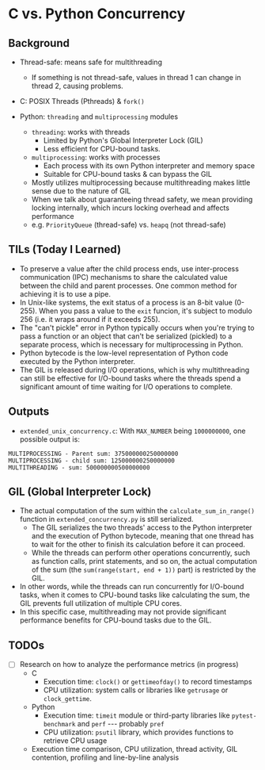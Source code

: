 # C vs. Python Concurrency

## Background

- Thread-safe: means safe for multithreading

  - If something is not thread-safe, values in thread 1 can change in thread 2, causing problems.

- C: POSIX Threads (Pthreads) & `fork()`
- Python: `threading` and `multiprocessing` modules

  - `threading`: works with threads
    - Limited by Python's Global Interpreter Lock (GIL)
    - Less efficient for CPU-bound tasks.
  - `multiprocessing`: works with processes
    - Each process with its own Python interpreter and memory space
    - Suitable for CPU-bound tasks & can bypass the GIL
  - Mostly utilizes multiprocessing because multithreading makes little sense due to the nature of GIL
  - When we talk about guaranteeing thread safety, we mean providing locking internally, which incurs locking overhead and affects performance
  - e.g. `PriorityQueue` (thread-safe) vs. `heapq` (not thread-safe)

## TILs (Today I Learned)

- To preserve a value after the child process ends, use inter-process communication (IPC) mechanisms to share the calculated value between the child and parent processes. One common method for achieving it is to use a pipe.
- In Unix-like systems, the exit status of a process is an 8-bit value (0-255). When you pass a value to the `exit` funcion, it's subject to modulo 256 (i.e. it wraps around if it exceeds 255).
- The "can't pickle" error in Python typically occurs when you're trying to pass a function or an object that can't be serialized (pickled) to a separate process, which is necessary for multiprocessing in Python.
- Python bytecode is the low-level representation of Python code executed by the Python interpreter.
- The GIL is released during I/O operations, which is why multithreading can still be effective for I/O-bound tasks where the threads spend a significant amount of time waiting for I/O operations to complete.

## Outputs

- `extended_unix_concurrency.c`: With `MAX_NUMBER` being `1000000000`, one possible output is:

```
MULTIPROCESSING - Parent sum: 375000000250000000
MULTIPROCESSING - child sum: 125000000250000000
MULTITHREADING - sum: 500000000500000000
```

## GIL (Global Interpreter Lock)

- The actual computation of the sum within the `calculate_sum_in_range()` function in `extended_concurrency.py` is still serialized.
  - The GIL serializes the two threads' access to the Python interpreter and the execution of Python bytecode, meaning that one thread has to wait for the other to finish its calculation before it can proceed.
  - While the threads can perform other operations concurrently, such as function calls, print statements, and so on, the actual computation of the sum (the `sum(range(start, end + 1))` part) is restricted by the GIL.
- In other words, while the threads can run concurrently for I/O-bound tasks, when it comes to CPU-bound tasks like calculating the sum, the GIL prevents full utilization of multiple CPU cores.
- In this specific case, multithreading may not provide significant performance benefits for CPU-bound tasks due to the GIL.

## TODOs

- [ ] Research on how to analyze the performance metrics (in progress)
  - C
    - Execution time: `clock()` or `gettimeofday()` to record timestamps
    - CPU utilization: system calls or libraries like `getrusage` or `clock_gettime`.
  - Python
    - Execution time: `timeit` module or third-party libraries like `pytest-benchmark` and `perf` --- probably `pref`
    - CPU utilization: `psutil` library, which provides functions to retrieve CPU usage
  - Execution time comparison, CPU utilization, thread activity, GIL contention, profiling and line-by-line analysis
